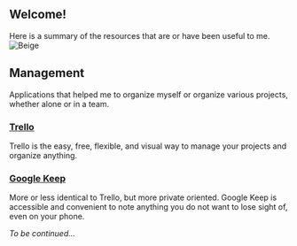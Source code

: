 Welcome!
-------------


Here is a summary of the resources that are or have been useful to me.
<br/>
![Beige](https://i.imgur.com/mD3dUTM.png)

Management
-------------

Applications that helped me to organize myself or organize various projects, whether alone or in a team.

### [Trello](https://trello.com/)

Trello is the easy, free, flexible, and visual way to manage your projects and organize anything.

### [Google Keep](https://www.google.com/keep/)

More or less identical to Trello, but more private oriented. Google Keep is accessible and convenient to note anything you do not want to lose sight of, even on your phone.

*To be continued...* 

